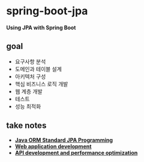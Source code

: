# spring-boot-jpa
<b>Using JPA with Spring Boot</b>
## goal
- 요구사항 분석
- 도메인과 테이블 설계
- 아키텍처 구성
- 핵심 비즈니스 로직 개발
- 웹 계층 개발
- 테스트
- 성능 최적화
## take notes
- <b><a href="https://github.com/RyuKyeongWoo/TIL#spring-bootjpa-programming">Java ORM Standard JPA Programming</a></br>
- <b><a href="https://github.com/RyuKyeongWoo/TIL#spring-bootspring-mvc--jpa">Web application development</a></br>
- <b><a href="https://github.com/RyuKyeongWoo/TIL#spring-bootrest-api--jpa">API development and performance optimization</a></b>
